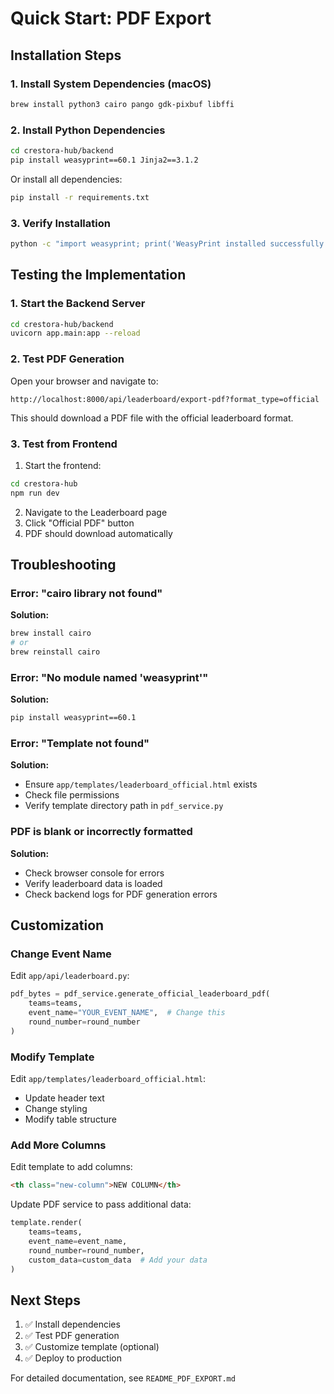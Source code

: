 # Quick Start: PDF Export

## Installation Steps

### 1. Install System Dependencies (macOS)

```bash
brew install python3 cairo pango gdk-pixbuf libffi
```

### 2. Install Python Dependencies

```bash
cd crestora-hub/backend
pip install weasyprint==60.1 Jinja2==3.1.2
```

Or install all dependencies:
```bash
pip install -r requirements.txt
```

### 3. Verify Installation

```bash
python -c "import weasyprint; print('WeasyPrint installed successfully!')"
```

## Testing the Implementation

### 1. Start the Backend Server

```bash
cd crestora-hub/backend
uvicorn app.main:app --reload
```

### 2. Test PDF Generation

Open your browser and navigate to:
```
http://localhost:8000/api/leaderboard/export-pdf?format_type=official
```

This should download a PDF file with the official leaderboard format.

### 3. Test from Frontend

1. Start the frontend:
```bash
cd crestora-hub
npm run dev
```

2. Navigate to the Leaderboard page
3. Click "Official PDF" button
4. PDF should download automatically

## Troubleshooting

### Error: "cairo library not found"

**Solution:**
```bash
brew install cairo
# or
brew reinstall cairo
```

### Error: "No module named 'weasyprint'"

**Solution:**
```bash
pip install weasyprint==60.1
```

### Error: "Template not found"

**Solution:**
- Ensure `app/templates/leaderboard_official.html` exists
- Check file permissions
- Verify template directory path in `pdf_service.py`

### PDF is blank or incorrectly formatted

**Solution:**
- Check browser console for errors
- Verify leaderboard data is loaded
- Check backend logs for PDF generation errors

## Customization

### Change Event Name

Edit `app/api/leaderboard.py`:
```python
pdf_bytes = pdf_service.generate_official_leaderboard_pdf(
    teams=teams,
    event_name="YOUR_EVENT_NAME",  # Change this
    round_number=round_number
)
```

### Modify Template

Edit `app/templates/leaderboard_official.html`:
- Update header text
- Change styling
- Modify table structure

### Add More Columns

Edit template to add columns:
```html
<th class="new-column">NEW COLUMN</th>
```

Update PDF service to pass additional data:
```python
template.render(
    teams=teams,
    event_name=event_name,
    round_number=round_number,
    custom_data=custom_data  # Add your data
)
```

## Next Steps

1. ✅ Install dependencies
2. ✅ Test PDF generation
3. ✅ Customize template (optional)
4. ✅ Deploy to production

For detailed documentation, see `README_PDF_EXPORT.md`

